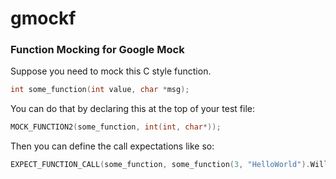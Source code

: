 # gmockf
### Function Mocking for Google Mock


Suppose you need to mock this C style function.
```c
int some_function(int value, char *msg);
```
You can do that by declaring this at the top of your test file:
```c++
MOCK_FUNCTION2(some_function, int(int, char*));
```
Then you can define the call expectations like so:
```c++
EXPECT_FUNCTION_CALL(some_function, some_function(3, "HelloWorld").WillOnce(Return(5));
```
